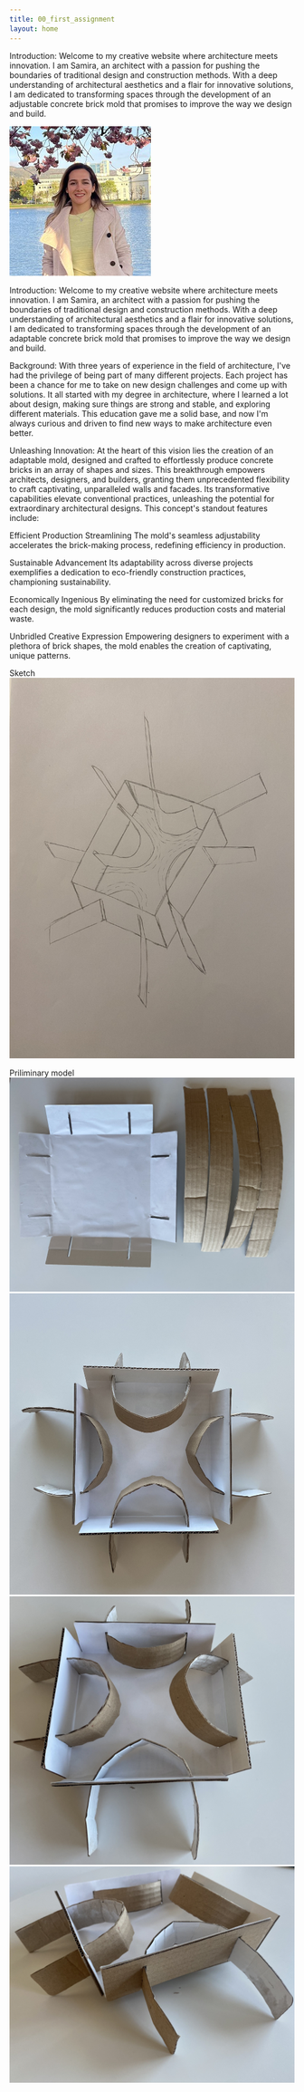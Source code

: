 ```yaml
---
title: 00_first_assignment
layout: home
---
```


Introduction:
Welcome to my creative website where architecture meets innovation. I am Samira, an architect with a passion for pushing the boundaries of traditional design and construction methods. With a deep understanding of architectural aesthetics and a flair for innovative solutions, I am dedicated to transforming spaces through the development of an adjustable concrete brick mold that promises to improve the way we design and build.

![Profile Picture](image/ProfilePicture_3.png)

Introduction:
Welcome to my creative website where architecture meets innovation. I am Samira, an architect with a passion for pushing the boundaries of traditional design and construction methods. With a deep understanding of architectural aesthetics and a flair for innovative solutions, I am dedicated to transforming spaces through the development of an adaptable concrete brick mold that promises to improve the way we design and build.

Background:
With three years of experience in the field of architecture, I've had the privilege of being part of many different projects. Each project has been a chance for me to take on new design challenges and come up with solutions. It all started with my degree in architecture, where I learned a lot about design, making sure things are strong and stable, and exploring different materials. This education gave me a solid base, and now I'm always curious and driven to find new ways to make architecture even better.

Unleashing Innovation:
At the heart of this vision lies the creation of an adaptable mold, designed and crafted to effortlessly produce concrete bricks in an array of shapes and sizes. This breakthrough empowers architects, designers, and builders, granting them unprecedented flexibility to craft captivating, unparalleled walls and facades. Its transformative capabilities elevate conventional practices, unleashing the potential for extraordinary architectural designs. This concept's standout features include:

Efficient Production Streamlining
The mold's seamless adjustability accelerates the brick-making process, redefining efficiency in production.

Sustainable Advancement
Its adaptability across diverse projects exemplifies a dedication to eco-friendly construction practices, championing sustainability.

Economically Ingenious
By eliminating the need for customized bricks for each design, the mold significantly reduces production costs and material waste.

Unbridled Creative Expression
Empowering designers to experiment with a plethora of brick shapes, the mold enables the creation of captivating, unique patterns.

Sketch
![Profile Picture](image/Sketch.jpg)

Priliminary model
![Profile Picture](image/model1.jpg)
![Profile Picture](image/model2.jpg)
![Profile Picture](image/model3.jpg)
![Profile Picture](image/model4.jpg)

